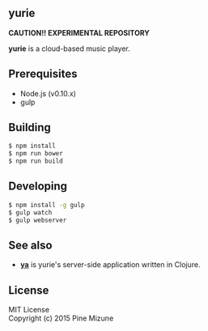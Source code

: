 yurie
------

**CAUTION!! EXPERIMENTAL REPOSITORY**

**yurie** is a cloud-based music player.

## Prerequisites

- Node.js (v0.10.x)
- gulp

## Building

```sh
$ npm install
$ npm run bower
$ npm run build
```

## Developing

```sh
$ npm install -g gulp
$ gulp watch
$ gulp webserver
```

## See also

- [**ya**](https://github.com/pine613/ya) is yurie's server-side application written in Clojure.

## License
MIT License<br />
Copyright (c) 2015 Pine Mizune